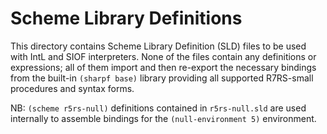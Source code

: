# Scheme Library Definitions
                         
This directory contains Scheme Library Definition (SLD) files to be used with IntL and SIOF interpreters.
None of the files contain any definitions or expressions; all of them import and then re-export the necessary bindings from
the built-in `(sharpf base)` library providing all supported R7RS-small procedures and syntax forms.

NB: `(scheme r5rs-null)` definitions contained in `r5rs-null.sld` are used internally to assemble bindings 
for the `(null-environment 5)` environment.
